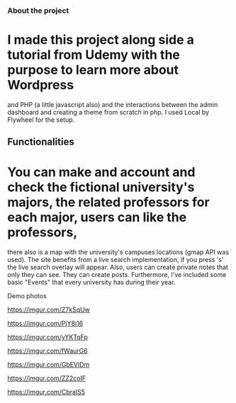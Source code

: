 

### About the project

# I made this project along side a tutorial from Udemy with the purpose to learn more about Wordpress
and PHP (a little javascript also) and the interactions between the admin dashboard and creating a theme from scratch in php.
I used Local by Flywheel for the setup.

## Functionalities

# You can make and account and check the fictional university's majors, the related professors for each major, users can like the professors,
there also is a map with the university's campuses locations (gmap API was used).
The site benefits from a live search implementation, if you press 's' the live search overlay will appear.
Also, users can create private notes that only they can see. They can create posts.
Furthermore, I've included some basic "Events" that every university has during their year.

Demo photos 

https://imgur.com/Z7kSqUw

https://imgur.com/PjY8i16

https://imgur.com/yYKTqFp

https://imgur.com/fWaurG6

https://imgur.com/GbEVlDm

https://imgur.com/ZZ2coIF

https://imgur.com/CbraIS5
